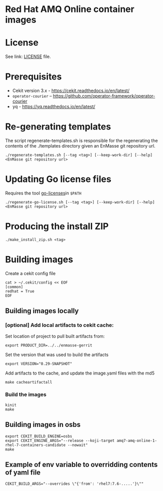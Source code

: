 # Red Hat AMQ Online container images

# License

See link: [LICENSE](LICENSE) file.

# Prerequisites

* Cekit version 3.x - https://cekit.readthedocs.io/en/latest/
* `operator-courier` – https://github.com/operator-framework/operator-courier
* yq - https://yq.readthedocs.io/en/latest/

# Re-generating templates

The script regenerate-templates.sh is responsible for the regenerating the contents of the ./templates directory given an
EnMasse git repository url.

    ./regenerate-templates.sh [--tag <tag>] [--keep-work-dir] [--help] <EnMasse git repository url> 

# Updating Go license files

Requires the tool [go-licenses](https://github.com/google/go-licenses)in `$PATH`

    ./regenerate-go-license.sh [--tag <tag>] [--keep-work-dir] [--help] <EnMasse git repository url>

# Producing the install ZIP

    ./make_install_zip.sh <tag>

# Building images

Create a cekit config file

    cat > ~/.cekit/config << EOF
    [common]
    redhat = True
    EOF

## Building images locally

### [optional] Add local artifacts to cekit cache:

Set location of project to pull built artifacts from:

    export PRODUCT_DIR=../../enmasse-gerrit

Set the version that was used to build the artifacts

    export VERSION="0.29-SNAPSHOT"

Add artifacts to the cache, and update the image.yaml files with the md5

    make cacheartifactall

### Build the images

    kinit
    make

## Building images in osbs

    export CEKIT_BUILD_ENGINE=osbs
    export CEKIT_ENGINE_ARGS="--release --koji-target amq7-amq-online-1-rhel-7-containers-candidate --nowait"
    make

## Example of env variable to overridding contents of yaml file

    CEKIT_BUILD_ARGS="--overrides \"{'from': 'rhel7:7.6-.....'}\""

